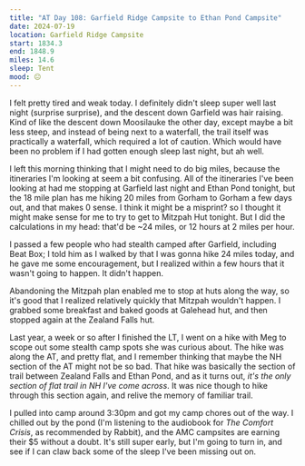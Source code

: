 ```yaml
---
title: "AT Day 108: Garfield Ridge Campsite to Ethan Pond Campsite"
date: 2024-07-19
location: Garfield Ridge Campsite
start: 1834.3
end: 1848.9
miles: 14.6
sleep: Tent
mood: 😐
---
```

I felt pretty tired and weak today. I definitely didn't sleep super well last night (surprise surprise), and the descent down Garfield was hair raising. Kind of like the descent down Moosilauke the other day, except maybe a bit less steep, and instead of being next to a waterfall, the trail itself was practically a waterfall, which required a lot of caution. Which would have been no problem if I had gotten enough sleep last night, but ah well.

I left this morning thinking that I might need to do big miles, because the itineraries I'm looking at seem a bit confusing. All of the itineraries I've been looking at had me stopping at Garfield last night and Ethan Pond tonight, but the 18 mile plan has me hiking 20 miles from Gorham to Gorham a few days out, and that makes 0 sense. I think it might be a misprint? so I thought it might make sense for me to try to get to Mitzpah Hut tonight. But I did the calculations in my head: that'd be ~24 miles, or 12 hours at 2 miles per hour.

I passed a few people who had stealth camped after Garfield, including Beat Box; I told him as I walked by that I was gonna hike 24 miles today, and he gave me some encouragement, but I realized within a few hours that it wasn't going to happen. It didn't happen.

Abandoning the Mitzpah plan enabled me to stop at huts along the way, so it's good that I realized relatively quickly that Mitzpah wouldn't happen. I grabbed some breakfast and baked goods at Galehead hut, and then stopped again at the Zealand Falls hut.

Last year, a week or so after I finished the LT, I went on a hike with Meg to scope out some stealth camp spots she was curious about. The hike was along the AT, and pretty flat, and I remember thinking that maybe the NH section of the AT might not be so bad. That hike was basically the section of trail between Zealand Falls and Ethan Pond, and as it turns out, *it's the only section of flat trail in NH I've come across*. It was nice though to hike through this section again, and relive the memory of familiar trail.

I pulled into camp around 3:30pm and got my camp chores out of the way. I chilled out by the pond (I'm listening to the audiobook for *The Comfort Crisis*, as recommended by Rabbit), and the AMC campsites are earning their $5 without a doubt. It's still super early, but I'm going to turn in, and see if I can claw back some of the sleep I've been missing out on.
